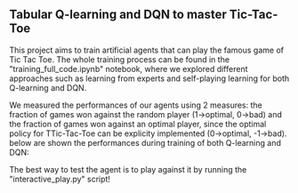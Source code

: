 ## Tabular Q-learning and DQN to master Tic-Tac-Toe
This project aims to train artificial agents that can play the famous game of Tic Tac Toe. The whole training process can be found in the "training_full_code.ipynb"
notebook, where we explored different approaches such as learning from experts and self-playing learning for both Q-learning and DQN. 

We measured the performances of our agents using 2 measures: the fraction of games won against the random player (1->optimal, 0->bad) and the fraction of games won
against an optimal player, since the optimal policy for TTic-Tac-Toe can be explicity implemented (0->optimal, -1->bad). below are shown the performances during training
of both Q-learning and DQN:


The best way to test the agent is to play against it by running the "interactive_play.py" script!
